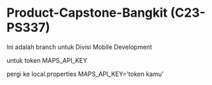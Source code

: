 # Product-Capstone-Bangkit (C23-PS337)

Ini adalah branch untuk Divisi Mobile Development

untuk token MAPS_API_KEY

pergi ke local.properties
MAPS_API_KEY='token kamu'
